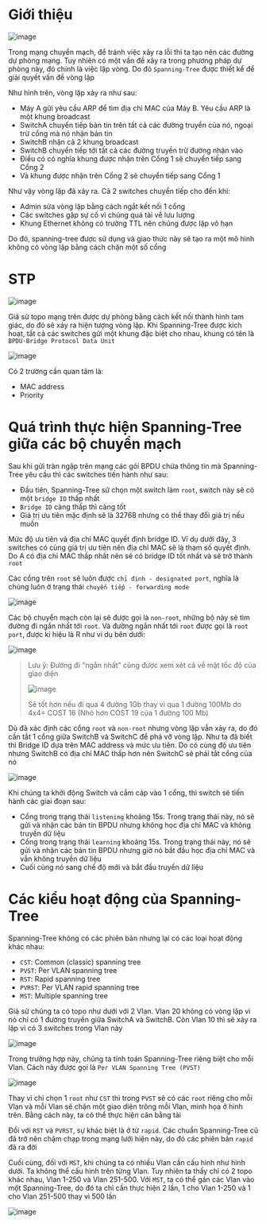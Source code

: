 # Giới thiệu

![image](https://user-images.githubusercontent.com/71936544/138019524-d5be42f9-ce4e-42f2-a568-05bd3108044a.png)

Trong mạng chuyển mạch, để tránh việc xảy ra lỗi thì ta tạo nên các đường dự phòng mạng. Tuy nhiên có một vấn đề xảy ra trong phương pháp dự phòng này, đó chính là việc lặp vòng. Do đó `Spanning-Tree` được thiết kể để giải quyết vấn đề vòng lặp

Như hình trên, vòng lặp xảy ra như sau:
  + Máy A gửi yêu cầu ARP để tìm địa chỉ MAC của Máy B. Yêu cầu ARP là một khung broadcast
  + SwitchA chuyển tiếp bản tin trên tất cả các đường truyền của nó, ngoại trừ cổng mà nó nhận bản tin
  + SwitchB nhận cả 2 khung broadcast
  + SwitchB chuyển tiếp tới tất cả các đường truyền trừ đường nhận vào
  + Điều có có nghĩa khung được nhận trên Cổng 1 sẽ chuyển tiếp sang Cổng 2
  + Và khung được nhận trên Cổng 2 sẽ chuyển tiếp sang Cổng 1

Như vậy vòng lặp đã xảy ra. Cả 2 switches chuyển tiếp cho đến khi:
  + Admin sửa vòng lặp bằng cách ngắt kết nối 1 cổng
  + Các switches gặp sự cố vì chúng quá tải về lưu lượng
  + Khung Ethernet không có trường TTL nên chúng được lặp vô hạn

Do đó, spanning-tree được sử dụng và giao thức này sẽ tạo ra một mô hình không có vòng lặp bằng cách chặn một số cổng

# STP

![image](https://user-images.githubusercontent.com/71936544/138020556-3c5d64d4-f58c-4cf0-aeb6-aa8935f1f716.png)

Giả sử topo mạng trên được dự phòng bằng cách kết nối thành hình tam giác, do đó sẽ xảy ra hiện tượng vòng lặp. Khi Spanning-Tree được kích hoạt, tất cả các switches gửi một khung đặc biệt cho nhau, khung có tên là `BPDU-Bridge Protocol Data Unit`

![image](https://user-images.githubusercontent.com/71936544/138021387-e7cc7614-5e84-4555-88f3-14ae7fb296e7.png)

Có 2 trường cần quan tâm là:
  + MAC address
  + Priority

# Quá trình thực hiện Spanning-Tree giữa các bộ chuyển mạch
Sau khi gửi tràn ngập trên mạng các gói BPDU chứa thông tin mà Spanning-Tree yêu cầu thì các switches tiến hành như sau:
  + Đầu tiên, Spanning-Tree sữ chọn một switch làm `root`, switch này sẽ có một `bridge ID` thấp nhất
  + `Bridge ID` càng thấp thì càng tốt
  + Giá trị ưu tiên mặc định sẽ là 32768 nhưng có thể thay đổi giá trị nếu muốn

Mức độ ưu tiên và địa chỉ MAC quyết định bridge ID. Ví dụ dưới đây, 3 switches có cùng giá trị ưu tiên nên địa chỉ MAC sẽ là tham số quyết định. Do A có địa chỉ MAC thấp nhất nên sẽ có bridge ID tốt nhất và sẽ trở thành `root`

Các cổng trên `root` sẽ luôn được `chỉ định - designated port`, nghĩa là chúng luôn ở trạng thái `chuyển tiếp - forwarding mode`

![image](https://user-images.githubusercontent.com/71936544/138021782-a1e2027d-aab6-488d-8ae3-f737097ce49d.png)

Các bộ chuyển mạch còn lại sẽ được gọi là `non-root`, những bộ này sẽ tìm đường đi ngắn nhất tới `root`. Và đường ngắn nhất tới `root` được gọi là `root port`, được kí hiệu là R như ví dụ bên dưới:

![image](https://user-images.githubusercontent.com/71936544/138023758-1805a7a3-0a2e-47c9-8034-01d01dadb0b3.png)

> Lưu ý:
> Đường đi "ngắn nhất" cũng được xem xét cả về mặt tốc độ của giao diện
> 
> ![image](https://user-images.githubusercontent.com/71936544/138024072-3c06b6c8-0c33-4960-8e89-fb225687e6a0.png)
> 
> Sẽ tốt hơn nếu đi qua 4 đường 1Gb thay vì qua 1 đường 100Mb do 4x4= COST 16 (Nhỏ hơn COST 19 của 1 đường 100 Mb)


Dù đã xác định các cổng `root` và `non-root` nhưng vòng lặp vẫn xảy ra, do đó cần tắt 1 cổng giữa SwitchB và SwitchC để phá vỡ vòng lặp. Như ta đã biết thì Bridge ID dựa trên MAC address và mức ưu tiên. Do có cùng độ ưu tiên nhưng SwitchB có địa chỉ MAC thấp hơn nên SwitchC sẽ phải tắt cổng của nó

![image](https://user-images.githubusercontent.com/71936544/138024634-cb311386-d9ba-4681-89fe-3ac2ef493425.png)

Khi chúng ta khởi động Switch và cắm cáp vào 1 cổng, thì switch sẽ tiến hành các giai đoạn sau:
  + Cổng trong trạng thái `listening` khoảng 15s. Trong trạng thái này, nó sẽ gửi và nhận các bản tin BPDU nhưng không học địa chỉ MAC và không truyền dữ liệu
  + Cổng trong trạng thái `learning` khoảng 15s. Trong trạng thái này, nó sẽ gửi và nhận các bản tin BPDU nhưng giờ nó bắt đầu học địa chỉ MAC và vẫn không truyền dữ liệu
  + Cuối cùng nó sang chế độ mới và bắt đầu truyền dữ liệu


# Các kiểu hoạt động của Spanning-Tree
Spanning-Tree không có các phiên bản nhưng lại có các loại hoạt động khác nhau:
  + `CST`: Common (classic) spanning tree
  + `PVST`: Per VLAN spanning tree
  + `RST`: Rapid spanning tree
  + `PVRST`: Per VLAN rapid spanning tree
  + `MST`: Multiple spanning tree

Giả sử chúng ta có topo như dưới với 2 Vlan. Vlan 20 không có vòng lặp vì nó chỉ có 1 đường truyền giữa SwitchA và SwitchB. Còn Vlan 10 thì sẽ xảy ra lặp vì có 3 switches trong Vlan này

![image](https://user-images.githubusercontent.com/71936544/138026299-ddaf7976-92e8-4828-9e92-d103fe5d9e4b.png)

Trong trường hợp này, chúng ta tính toán Spanning-Tree riêng biệt cho mỗi Vlan. Cách này được gọi là `Per VLAN Spanning Tree (PVST)`

![image](https://user-images.githubusercontent.com/71936544/138026505-76d54ebb-7b58-4609-a599-7b77f9fd85b6.png)

Thay vì chỉ chọn 1 `root` như `CST` thì trong `PVST` sẽ có các `root` riêng cho mỗi Vlan và mỗi Vlan sẽ chặn một giao diện trông mỗi Vlan, minh họa ở hình trên. Bằng cách này, ta có thể thực hiện cân bằng tải

Đối với `RST` và `PVRST`, sự khác biệt là ở từ `rapid`. Các chuẩn Spanning-Tree cũ đã trở nên chậm chạp trong mạng lưới hiện này, do đó các phiên bản `rapid` đã ra đời

Cuối cùng, đối với `MST`, khi chúng ta có nhiều Vlan cần cấu hình như hình dưới. Ta không thể cấu hình trên từng Vlan. Tuy nhiên ta thấy chỉ có 2 topo khác nhau, Vlan 1-250 và Vlan 251-500. Với `MST`, ta có thể gán các Vlan vào một Spanning-Tree, do đó ta chỉ cần thực hiện 2 lần, 1 cho Vlan 1-250 và 1 cho Vlan 251-500 thay vì 500 lần

![image](https://user-images.githubusercontent.com/71936544/138027039-3cefdf9a-a51a-481e-90ff-aef881f8cc25.png)



